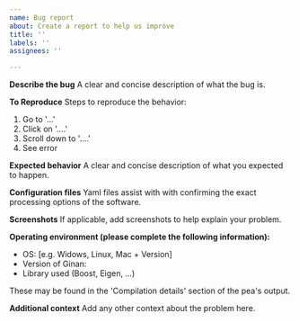 ```yaml
---
name: Bug report
about: Create a report to help us improve
title: ''
labels: ''
assignees: ''

---
```


**Describe the bug**
A clear and concise description of what the bug is.

**To Reproduce**
Steps to reproduce the behavior:
1. Go to '...'
2. Click on '....'
3. Scroll down to '....'
4. See error

**Expected behavior**
A clear and concise description of what you expected to happen.

**Configuration files**
Yaml files assist with with confirming the exact processing options of the software.

**Screenshots**
If applicable, add screenshots to help explain your problem.

**Operating environment (please complete the following information):**
- OS: [e.g. Widows, Linux, Mac + Version]
- Version of Ginan:
- Library used (Boost, Eigen, ...)

These may be found in the 'Compilation details' section of the pea's output.

**Additional context**
Add any other context about the problem here.
